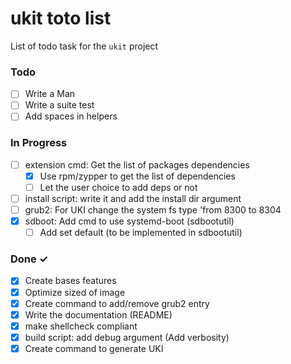 # ukit toto list

List of todo task for the `ukit` project

### Todo

- [ ] Write a Man
- [ ] Write a suite test
- [ ] Add spaces in helpers

### In Progress

- [ ] extension cmd: Get the list of packages dependencies
  - [x] Use rpm/zypper to get the list of dependencies
  - [ ] Let the user choice to add deps or not
- [ ] install script: write it and add the install dir argument
- [ ] grub2: For UKI change the system fs type 'from 8300 to 8304
- [x] sdboot: Add cmd to use systemd-boot (sdbootutil)
  - [ ] Add set default (to be implemented in sdbootutil)

### Done ✓

- [x] Create bases features
- [x] Optimize sized of image
- [x] Create command to add/remove grub2 entry
- [x] Write the documentation (README)
- [x] make shellcheck compliant
- [x] build script: add debug argument (Add verbosity)
- [x] Create command to generate UKI

